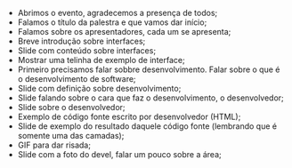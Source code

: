 - Abrimos o evento, agradecemos a presença de todos;
- Falamos o título da palestra e que vamos dar início;
- Falamos sobre os apresentadores, cada um se apresenta;
- Breve introdução sobre interfaces;
- Slide com conteúdo sobre interfaces;
- Mostrar uma telinha de exemplo de interface;
- Primeiro precisamos falar sobbre desenvolvimento. Falar sobre o que é o desenvolvimento de software;
- Slide com definição sobre desenvolvimento;
- Slide falando sobre o cara que faz o desenvolvimento, o desenvolvedor;
- Slide sobre o desenvolvedor;
- Exemplo de código fonte escrito por desenvolvedor (HTML);
- Slide de exemplo do resultado daquele código fonte (lembrando que é somente uma das camadas);
- GIF para dar risada;
- Slide com a foto do devel, falar um pouco sobre a área;